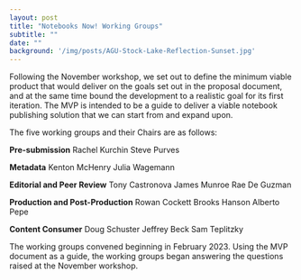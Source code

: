 ```yaml
---
layout: post
title: "Notebooks Now! Working Groups"
subtitle: ""
date: ""
background: '/img/posts/AGU-Stock-Lake-Reflection-Sunset.jpg'
---
```


Following the November workshop, we set out to define the minimum viable product that would deliver on the goals set out in the proposal document, and at the same time bound the development to a realistic goal for its first iteration. The MVP is intended to be a guide to deliver a viable notebook publishing solution that we can start from and expand upon. 

The five working groups and their Chairs are as follows:

**Pre-submission**
Rachel Kurchin
Steve Purves

**Metadata**
Kenton McHenry
Julia Wagemann

**Editorial and Peer Review**
Tony Castronova
James Munroe
Rae De Guzman

**Production and Post-Production**
Rowan Cockett
Brooks Hanson
Alberto Pepe

**Content Consumer**
Doug Schuster
Jeffrey Beck
Sam Teplitzky

The working groups convened beginning in February 2023. Using the MVP document as a guide, the working groups began answering the questions raised at the November workshop. 





